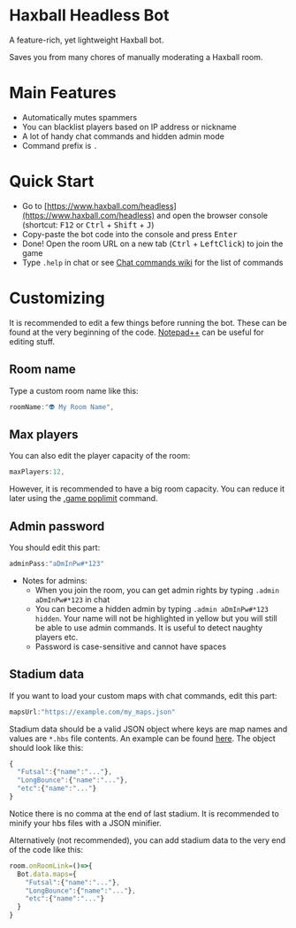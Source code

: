 # Haxball Headless Bot
A feature-rich, yet lightweight Haxball bot. 

Saves you from many chores of manually moderating a Haxball room.


# Main Features
- Automatically mutes spammers
- You can blacklist players based on IP address or nickname
- A lot of handy chat commands and hidden admin mode
- Command prefix is `.`


# Quick Start
- Go to [https://www.haxball.com/headless](https://www.haxball.com/headless) and open the browser console (shortcut: <kbd>F12</kbd> or <kbd>Ctrl</kbd> + <kbd>Shift</kbd> + <kbd>J</kbd>)
- Copy-paste the bot code into the console and press <kbd>Enter</kbd>
- Done! Open the room URL on a new tab (<kbd>Ctrl</kbd> + <kbd>LeftClick</kbd>) to join the game
- Type `.help` in chat or see [Chat commands wiki](https://github.com/uzayyli/Haxball-Headless-Bot/wiki/Chat-Commands) for the list of commands


# Customizing
It is recommended to edit a few things before running the bot. These can be found at the very beginning of the code. [Notepad++](https://notepad-plus-plus.org/) can be useful for editing stuff.
## Room name
Type a custom room name like this:
```javascript
roomName:"👽 My Room Name",
```

## Max players
You can also edit the player capacity of the room:
```javascript
maxPlayers:12,
```
However, it is recommended to have a big room capacity. You can reduce it later using the [.game poplimit](https://github.com/uzayyli/Haxball-Headless-Bot/wiki/Chat-Commands#game-action) command.

## Admin password
You should edit this part:
```javascript
adminPass:"aDmInPw#*123"
```
* Notes for admins:
  * When you join the room, you can get admin rights by typing `.admin aDmInPw#*123` in chat
  * You can become a hidden admin by typing `.admin aDmInPw#*123 hidden`. Your name will not be highlighted in yellow but you will still be able to use admin commands. It is useful to detect naughty players etc.
  * Password is case-sensitive and cannot have spaces

## Stadium data
If you want to load your custom maps with chat commands, edit this part:
```javascript
mapsUrl:"https://example.com/my_maps.json"
```
Stadium data should be a valid JSON object where keys are map names and values are `*.hbs` file contents. An example can be found [here](https://api.jsonbin.io/b/60f97503a263d14a2979f185). The object should look like this:
```javascript
{
  "Futsal":{"name":"..."},
  "LongBounce":{"name":"..."},
  "etc":{"name":"..."}
}
```
Notice there is no comma at the end of last stadium. It is recommended to minify your hbs files with a JSON minifier.

Alternatively (not recommended), you can add stadium data to the very end of the code like this:
```javascript
room.onRoomLink=()=>{
  Bot.data.maps={
    "Futsal":{"name":"..."},
    "LongBounce":{"name":"..."},
    "etc":{"name":"..."}
  }
}
```